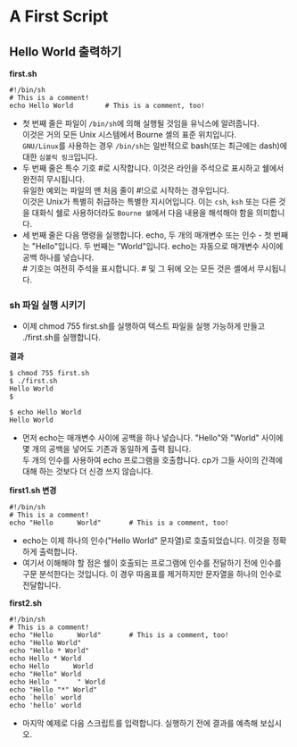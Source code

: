 # A First Script

## Hello World 출력하기

**first.sh**

```shell
#!/bin/sh
# This is a comment!
echo Hello World        # This is a comment, too!
```
- 첫 번째 줄은 파일이 `/bin/sh`에 의해 실행될 것임을 유닉스에 알려줍니다.<br/>
이것은 거의 모든 Unix 시스템에서 Bourne 셸의 표준 위치입니다.<br/>
`GNU/Linux`를 사용하는 경우 `/bin/sh`는 일반적으로 bash(또는 최근에는 dash)에 대한 `심볼릭 링크`입니다.
- 두 번째 줄은 특수 기호 #로 시작합니다. 이것은 라인을 주석으로 표시하고 쉘에서 완전히 무시됩니다.<br/>
유일한 예외는 파일의 맨 처음 줄이 #!으로 시작하는 경우입니다.<br/>
이것은 Unix가 특별히 취급하는 특별한 지시어입니다. 이는 `csh`, `ksh` 또는 다른 것을 대화식 쉘로 사용하더라도 `Bourne 쉘`에서 다음 내용을 해석해야 함을 의미합니다.<br/>
- 세 번째 줄은 다음 명령을 실행합니다. echo, 두 개의 매개변수 또는 인수 - 첫 번째는 "Hello"입니다. 두 번째는 "World"입니다. echo는 자동으로 매개변수 사이에 공백 하나를 넣습니다.<br/># 기호는 여전히 주석을 표시합니다. # 및 그 뒤에 오는 모든 것은 셸에서 무시됩니다.

### sh 파일 실행 시키기
- 이제 chmod 755 first.sh를 실행하여 텍스트 파일을 실행 가능하게 만들고 ./first.sh를 실행합니다.

**결과**
```shell
$ chmod 755 first.sh
$ ./first.sh
Hello World
$
```

```shell
$ echo Hello World
Hello World
```
- 먼저 echo는 매개변수 사이에 공백을 하나 넣습니다. "Hello"와 "World" 사이에 몇 개의 공백을 넣어도 기존과 동일하게 출력 됩니다.<br/>
두 개의 인수를 사용하여 echo 프로그램을 호출합니다. cp가 그들 사이의 간격에 대해 하는 것보다 더 신경 쓰지 않습니다.

**first1.sh 변경**
```shell
#!/bin/sh
# This is a comment!
echo "Hello      World"       # This is a comment, too!
```
- echo는 이제 하나의 인수("Hello    World" 문자열)로 호출되었습니다. 이것을 정확하게 출력합니다.
- 여기서 이해해야 할 점은 쉘이 호출되는 프로그램에 인수를 전달하기 전에 인수를 구문 분석한다는 것입니다. 이 경우 따옴표를 제거하지만 문자열을 하나의 인수로 전달합니다.


**first2.sh**
```shell
#!/bin/sh
# This is a comment!
echo "Hello      World"       # This is a comment, too!
echo "Hello World"
echo "Hello * World"
echo Hello * World
echo Hello      World
echo "Hello" World
echo Hello "     " World
echo "Hello "*" World"
echo `hello` world
echo 'hello' world
```
- 마지막 예제로 다음 스크립트를 입력합니다. 실행하기 전에 결과를 예측해 보십시오.